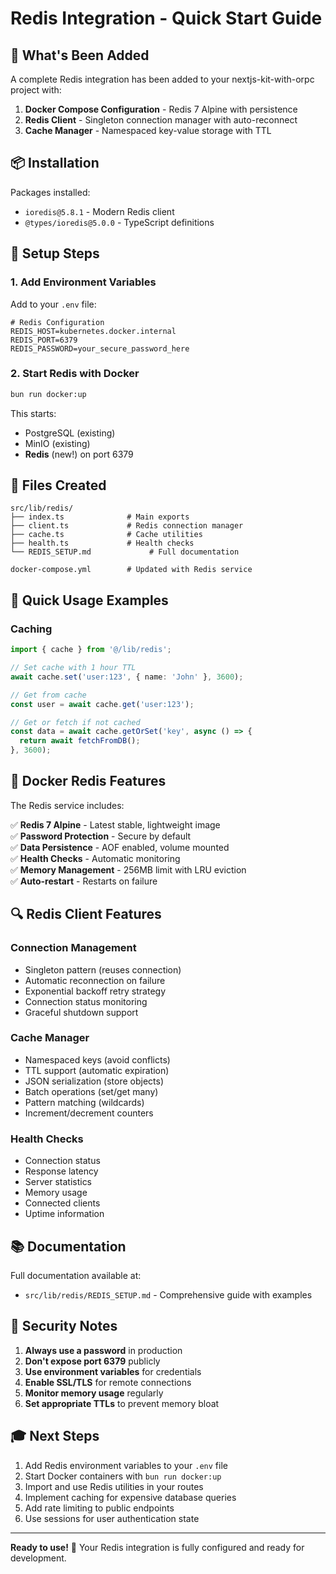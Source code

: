 # Redis Integration - Quick Start Guide

## 🚀 What's Been Added

A complete Redis integration has been added to your nextjs-kit-with-orpc project with:

1. **Docker Compose Configuration** - Redis 7 Alpine with persistence
2. **Redis Client** - Singleton connection manager with auto-reconnect
3. **Cache Manager** - Namespaced key-value storage with TTL

## 📦 Installation

Packages installed:
- `ioredis@5.8.1` - Modern Redis client
- `@types/ioredis@5.0.0` - TypeScript definitions

## 🔧 Setup Steps

### 1. Add Environment Variables

Add to your `.env` file:

```env
# Redis Configuration
REDIS_HOST=kubernetes.docker.internal
REDIS_PORT=6379
REDIS_PASSWORD=your_secure_password_here
```

### 2. Start Redis with Docker

```bash
bun run docker:up
```

This starts:
- PostgreSQL (existing)
- MinIO (existing)
- **Redis** (new!) on port 6379


## 📁 Files Created

```
src/lib/redis/
├── index.ts              # Main exports
├── client.ts             # Redis connection manager
├── cache.ts              # Cache utilities
├── health.ts             # Health checks
└── REDIS_SETUP.md             # Full documentation

docker-compose.yml        # Updated with Redis service
```

## 🎯 Quick Usage Examples

### Caching

```typescript
import { cache } from '@/lib/redis';

// Set cache with 1 hour TTL
await cache.set('user:123', { name: 'John' }, 3600);

// Get from cache
const user = await cache.get('user:123');

// Get or fetch if not cached
const data = await cache.getOrSet('key', async () => {
  return await fetchFromDB();
}, 3600);
```


## 🎨 Docker Redis Features

The Redis service includes:

✅ **Redis 7 Alpine** - Latest stable, lightweight image  
✅ **Password Protection** - Secure by default  
✅ **Data Persistence** - AOF enabled, volume mounted  
✅ **Health Checks** - Automatic monitoring  
✅ **Memory Management** - 256MB limit with LRU eviction  
✅ **Auto-restart** - Restarts on failure  

## 🔍 Redis Client Features

### Connection Management
- Singleton pattern (reuses connection)
- Automatic reconnection on failure
- Exponential backoff retry strategy
- Connection status monitoring
- Graceful shutdown support

### Cache Manager
- Namespaced keys (avoid conflicts)
- TTL support (automatic expiration)
- JSON serialization (store objects)
- Batch operations (set/get many)
- Pattern matching (wildcards)
- Increment/decrement counters

### Health Checks
- Connection status
- Response latency
- Server statistics
- Memory usage
- Connected clients
- Uptime information

## 📚 Documentation

Full documentation available at:
- `src/lib/redis/REDIS_SETUP.md` - Comprehensive guide with examples


## 🔐 Security Notes

1. **Always use a password** in production
2. **Don't expose port 6379** publicly
3. **Use environment variables** for credentials
4. **Enable SSL/TLS** for remote connections
5. **Monitor memory usage** regularly
6. **Set appropriate TTLs** to prevent memory bloat

## 🎓 Next Steps

1. Add Redis environment variables to your `.env` file
2. Start Docker containers with `bun run docker:up`
3. Import and use Redis utilities in your routes
4. Implement caching for expensive database queries
5. Add rate limiting to public endpoints
6. Use sessions for user authentication state

---

**Ready to use!** 🎉 Your Redis integration is fully configured and ready for development.
